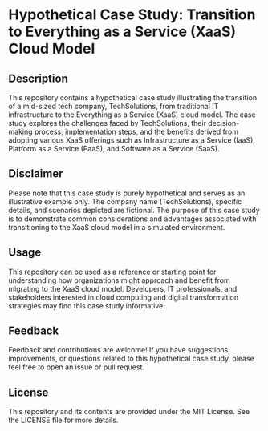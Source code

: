 # Hypothetical Case Study: Transition to Everything as a Service (XaaS) Cloud Model

## Description
This repository contains a hypothetical case study illustrating the transition of a mid-sized tech company, TechSolutions, from traditional IT infrastructure to the Everything as a Service (XaaS) cloud model. The case study explores the challenges faced by TechSolutions, their decision-making process, implementation steps, and the benefits derived from adopting various XaaS offerings such as Infrastructure as a Service (IaaS), Platform as a Service (PaaS), and Software as a Service (SaaS).

## Disclaimer
Please note that this case study is purely hypothetical and serves as an illustrative example only. The company name (TechSolutions), specific details, and scenarios depicted are fictional. The purpose of this case study is to demonstrate common considerations and advantages associated with transitioning to the XaaS cloud model in a simulated environment.

## Usage
This repository can be used as a reference or starting point for understanding how organizations might approach and benefit from migrating to the XaaS cloud model. Developers, IT professionals, and stakeholders interested in cloud computing and digital transformation strategies may find this case study informative.

## Feedback
Feedback and contributions are welcome! If you have suggestions, improvements, or questions related to this hypothetical case study, please feel free to open an issue or pull request.

## License
This repository and its contents are provided under the MIT License. See the LICENSE file for more details.
